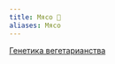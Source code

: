 ```yaml
---
title: Мясо 🥩
aliases: Мясо
---
```



[Генетика вегетарианства](https://www.youtube.com/watch?v=_0um2-46XDM&t=5525s)


